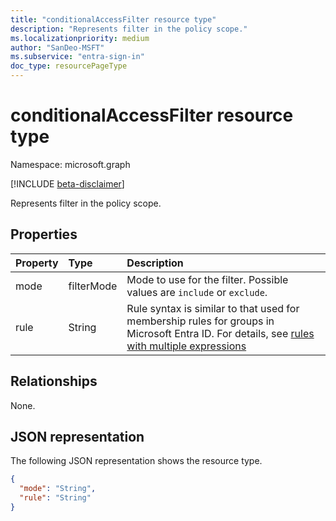 ```yaml
---
title: "conditionalAccessFilter resource type"
description: "Represents filter in the policy scope."
ms.localizationpriority: medium
author: "SanDeo-MSFT"
ms.subservice: "entra-sign-in"
doc_type: resourcePageType
---
```


# conditionalAccessFilter resource type

Namespace: microsoft.graph

[!INCLUDE [beta-disclaimer](../../includes/beta-disclaimer.md)]

Represents filter in the policy scope.

## Properties

| Property     | Type        | Description |
|:-------------|:------------|:------------|
| mode | filterMode | Mode to use for the filter. Possible values are `include` or `exclude`. |
| rule | String | Rule syntax is similar to that used for membership rules for groups in Microsoft Entra ID. For details, see [rules with multiple expressions](/azure/active-directory/enterprise-users/groups-dynamic-membership#rules-with-multiple-expressions) |

## Relationships

None.

## JSON representation

The following JSON representation shows the resource type.

<!-- {
  "blockType": "resource",
  "optionalProperties": [
    "mode",
    "rule"
  ],
  "@odata.type": "microsoft.graph.conditionalAccessFilter",
  "baseType": null
}-->

```json
{
  "mode": "String",
  "rule": "String"
}
```

<!-- uuid: 16cd6b66-4b1a-43a1-adaf-3a886856ed98
2019-02-04 14:57:30 UTC -->
<!-- {
  "type": "#page.annotation",
  "description": "conditionalAccessFilter resource",
  "keywords": "",
  "section": "documentation",
  "tocPath": ""
}-->
